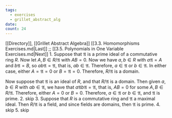 ```yaml
---
tags:
  - exercises
  - grillet_abstract_alg
date:
count: 24
---
```

[[Directory]], [[Grillet Abstract Algebra]]
[[3.3. Homomorphisms Exercises.md|Last]] ;; [[3.5. Polynomials in One Variable Exercises.md|Next]]
1. 
Suppose that $\mathfrak{A}$ is a prime ideal of a commutative ring ${} R {}$. Now let ${} A,\, B \in R / \mathfrak{A} {}$ with ${} AB=0 {}$. Now we have ${} a,\, b \in R {}$ with $a\mathfrak{A}=A {}$ and ${} b \mathfrak{A}=B {}$, so ${} ab \mathfrak{A} = \mathfrak{A} {}$, that is, ${} ab \in \mathfrak{A} {}$. Therefore, ${} a \in \mathfrak{A} {}$ or ${} b \in \mathfrak{A} {}$. In either case, either ${} A=\mathfrak{A}=0 {}$ or ${} B=\mathfrak{A}=0 {}$. Therefore, ${} R /\mathfrak{A} {}$ is a domain. 

Now suppose that $\mathfrak{A}$ is an ideal of $R$, and that ${} R / \mathfrak{A} {}$ is a domain. Then given ${} a,\, b \in R$ with ${} ab \in \mathfrak{A} {}$, we have that ${} a \mathfrak{A} b \mathfrak{A}=\mathfrak{A} {}$, that is, ${} AB=0 {}$ for some ${} A,\,  B\in R / \mathfrak{A} {}$. Therefore, either ${} A=0 {}$ or ${} B=0 {}$. Therefore, ${} a \in \mathfrak{A} {}$ or ${} b \in  \mathfrak{A} {}$, and $\mathfrak{A}$ is prime.
2. skip
3. 
Suppose that $R$ is a commutative ring and $\mathfrak{A}$ a maximal ideal. Then ${} R / \mathfrak{A} {}$ is a field, and since fields are domains, then $\mathfrak{A}$ is prime. 
4. skip
5. skip
